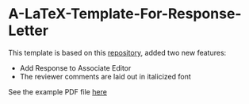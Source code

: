 # A-LaTeX-Template-For-Response-Letter
This template is based on this [repository](https://github.com/javism/responsereviewers), added two new features:
- Add  Response to Associate Editor
- The reviewer comments are laid out in italicized font

See the example PDF file [here](https://github.com/BUPTLdy/A_LaTeX_Template_For_Response_Letter/blob/master/reviewresponse_example.pdf)
